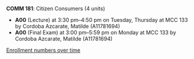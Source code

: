 **COMM 181**: Citizen Consumers (4 units)

- **A00** (Lecture) at 3:30 pm–4:50 pm on Tuesday, Thursday at MCC 133 by Cordoba Azcarate, Matilde (A11781694)
- **A00** (Final Exam) at 3:00 pm–5:59 pm on Monday at MCC 133 by Cordoba Azcarate, Matilde (A11781694)

[Enrollment numbers over time](./COMM181.tsv)
